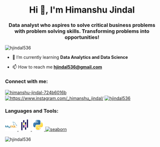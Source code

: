 <h1 align="center">Hi 👋, I'm Himanshu Jindal</h1>
<h3 align="center">Data analyst who aspires to solve critical business problems with problem solving skills. Transforming problems into opportunities!</h3>

<p align="left"> <img src="https://komarev.com/ghpvc/?username=hjindal536&label=Profile%20views&color=0e75b6&style=flat" alt="hjindal536" /> </p>

- 🌱 I’m currently learning **Data Analytics and Data Science**

- 📫 How to reach me **hjindal536@gmail.com**

<h3 align="left">Connect with me:</h3>
<p align="left">
<a href="https://linkedin.com/in/himanshu-jindal-724b6016b" target="blank"><img align="center" src="https://raw.githubusercontent.com/rahuldkjain/github-profile-readme-generator/master/src/images/icons/Social/linked-in-alt.svg" alt="himanshu-jindal-724b6016b" height="30" width="40" /></a>
<a href="https://instagram.com/https://www.instagram.com/_himanshu_jindal/" target="blank"><img align="center" src="https://raw.githubusercontent.com/rahuldkjain/github-profile-readme-generator/master/src/images/icons/Social/instagram.svg" alt="https://www.instagram.com/_himanshu_jindal/" height="30" width="40" /></a>
<a href="https://www.hackerrank.com/hjindal536" target="blank"><img align="center" src="https://raw.githubusercontent.com/rahuldkjain/github-profile-readme-generator/master/src/images/icons/Social/hackerrank.svg" alt="hjindal536" height="30" width="40" /></a>
</p>

<h3 align="left">Languages and Tools:</h3>
<p align="left"> <a href="https://www.mysql.com/" target="_blank" rel="noreferrer"> <img src="https://raw.githubusercontent.com/devicons/devicon/master/icons/mysql/mysql-original-wordmark.svg" alt="mysql" width="40" height="40"/> </a> <a href="https://pandas.pydata.org/" target="_blank" rel="noreferrer"> <img src="https://raw.githubusercontent.com/devicons/devicon/2ae2a900d2f041da66e950e4d48052658d850630/icons/pandas/pandas-original.svg" alt="pandas" width="40" height="40"/> </a> <a href="https://www.python.org" target="_blank" rel="noreferrer"> <img src="https://raw.githubusercontent.com/devicons/devicon/master/icons/python/python-original.svg" alt="python" width="40" height="40"/> </a> <a href="https://seaborn.pydata.org/" target="_blank" rel="noreferrer"> <img src="https://seaborn.pydata.org/_images/logo-mark-lightbg.svg" alt="seaborn" width="40" height="40"/> </a> </p>

<p><img align="center" src="https://github-readme-stats.vercel.app/api/top-langs?username=hjindal536&show_icons=true&locale=en&layout=compact" alt="hjindal536" /></p>
